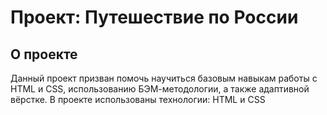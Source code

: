 # Проект: Путешествие по России


## О проекте
Данный проект призван помочь научиться базовым навыкам работы с HTML и CSS, использованию БЭМ-методологии, а также адаптивной вёрстке.
В проекте использованы технологии: HTML и CSS
